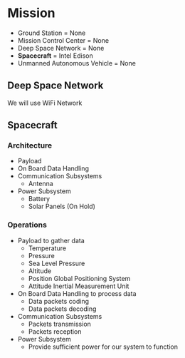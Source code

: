 Mission
==

- Ground Station = None
- Mission Control Center = None
- Deep Space Network = None
- __Spacecraft__ = Intel Edison
- Unmanned Autonomous Vehicle =	None

## Deep Space Network

We will use WiFi Network

## Spacecraft

### Architecture

- Payload
- On Board Data Handling
- Communication Subsystems
  - Antenna
- Power Subsystem
  - Battery
  - Solar Panels (On Hold)

### Operations

- Payload to gather data
  - Temperature
  - Pressure
  - Sea Level Pressure
  - Altitude
  - Position Global Positioning System
  - Attitude Inertial Measurement Unit
- On Board Data Handling to process data
  - Data packets coding
  - Data packets decoding
- Communication Subsystems
  - Packets transmission
  - Packets reception
- Power Subsystem
  - Provide sufficient power for our system to function